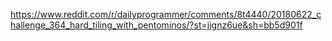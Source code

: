 https://www.reddit.com/r/dailyprogrammer/comments/8t4440/20180622_challenge_364_hard_tiling_with_pentominos/?st=jjgnz6ue&sh=bb5d901f
